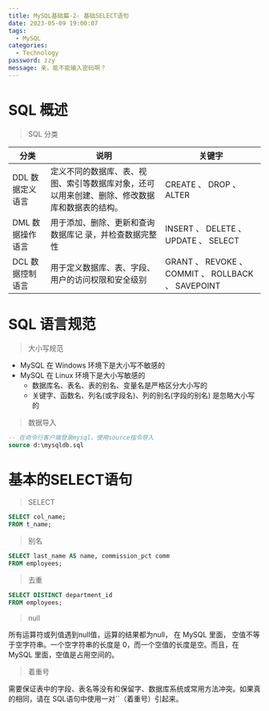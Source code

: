 ```yaml
---
title: MySQL基础篇-2- 基础SELECT语句
date: 2023-05-09 19:00:07
tags: 
  - MySQL
categories: 
  - Technology
password: zzy   
message: 亲，能不能输入密码啊？
---
```


# SQL 概述

> SQL 分类

| 分类             | 说明                                                         | 关键字                                             |
| ---------------- | ------------------------------------------------------------ | -------------------------------------------------- |
| DDL 数据定义语言 | 定义不同的数据库、表、视图、索引等数据库对象，还可以用来创建、删除、修改数据库和数据表的结构。 | CREATE 、 DROP 、 ALTER                            |
| DML 数据操作语言 | 用于添加、删除、更新和查询数据库记 录，并检查数据完整性      | INSERT 、 DELETE 、 UPDATE 、 SELECT               |
| DCL 数据控制语言 | 用于定义数据库、表、字段、用户的访问权限和安全级别           | GRANT 、 REVOKE 、 COMMIT 、 ROLLBACK 、 SAVEPOINT |

# SQL 语言规范

> 大小写规范

* MySQL 在 Windows 环境下是大小写不敏感的 
* MySQL 在 Linux 环境下是大小写敏感的
  * 数据库名、表名、表的别名、变量名是严格区分大小写的 
  * 关键字、函数名、列名(或字段名)、列的别名(字段的别名) 是忽略大小写的 

> 数据导入

```sql
-- 在命令行客户端登录mysql，使用source指令导入 
source d:\mysqldb.sql
```

# 基本的SELECT语句

> SELECT

```sql
SELECT col_name;
FROM t_name;
```

> 别名

```sql
SELECT last_name AS name, commission_pct comm
FROM employees;
```

> 去重

```sql
SELECT DISTINCT department_id
FROM employees;
```

> null

 所有运算符或列值遇到null值，运算的结果都为null， 在 MySQL 里面， 空值不等于空字符串。一个空字符串的长度是 0，而一个空值的长度是空。而且，在 MySQL 里面，空值是占用空间的。 

> 着重号

 需要保证表中的字段、表名等没有和保留字、数据库系统或常用方法冲突。如果真的相同，请在 SQL语句中使用一对``（着重号）引起来。  



